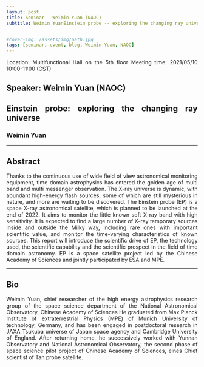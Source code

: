 ```yaml
---
layout: post
title: Seminar - Weimin Yuan (NAOC)
subtitle: Weimin YuanEinstein probe -- exploring the changing ray universe


#cover-img: /assets/img/path.jpg
tags: [seminar, event, blog, Weimin-Yuan, NAOC]
---
```


<style>
body {
text-align: justify}
</style>

Location: Multifunctional Hall on the 5th floor
Meeting time: 2021/05/10 10:00-11:00 (CST)

## Speaker: Weimin Yuan (NAOC)

## Einstein probe: exploring the changing ray universe

### Weimin Yuan

______________________________

## Abstract

Thanks to the continuous use of wide field of view astronomical monitoring equipment, time domain astrophysics has entered the golden age of multi band and multi messenger observation. The X-ray universe is dynamic, with abundant high-energy flash sources, some of which are still mysterious in nature, and more are waiting to be discovered. The Einstein probe (EP) is a space X-ray astronomical satellite, which is planned to be launched at the end of 2022. It aims to monitor the little known soft X-ray band with high sensitivity. It is expected to find a large number of X-ray temporary sources inside and outside the Milky way, including rare ones with important scientific value, and monitor the time-varying characteristics of known sources. This report will introduce the scientific drive of EP, the technology used, the scientific capability and the scientific prospect in the field of time domain astronomy. EP is a space satellite project led by the Chinese Academy of Sciences and jointly participated by ESA and MPE.

______________________________

## Bio

Weimin Yuan, chief researcher of the high energy astrophysics research group of the space science department of the National Astronomical Observatory, Chinese Academy of Sciences He graduated from Max Planck Institute of extraterrestrial Physics (MPE) of Munich University of technology, Germany, and has been engaged in postdoctoral research in JAXA Tsukuba universe of Japan space agency and Cambridge University of England. After returning home, he successively worked with Yunnan Observatory and National Astronomical Observatory, the second phase of space science pilot project of Chinese Academy of Sciences, eines Chief scientist of Tan probe satellite.